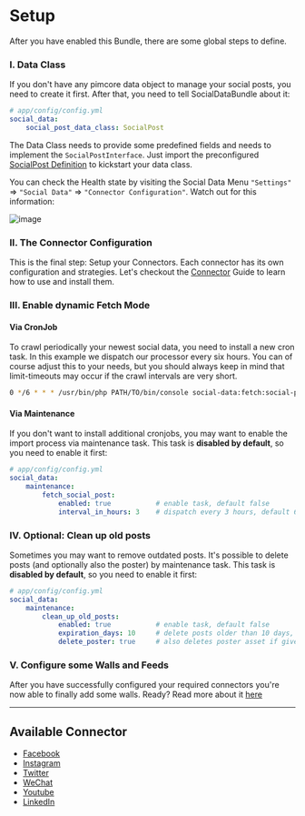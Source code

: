# Setup
After you have enabled this Bundle, there are some global steps to define.

### I. Data Class
If you don't have any pimcore data object to manage your social posts, you need to create it first.
After that, you need to tell SocialDataBundle about it:

```yaml
# app/config/config.yml
social_data:
    social_post_data_class: SocialPost
```

The Data Class needs to provide some predefined fields and needs to implement the `SocialPostInterface`.
Just import the preconfigured [SocialPost Definition](https://github.com/dachcom-digital/pimcore-social-data/blob/master/src/SocialDataBundle/Resources/install/class/SocialPost.class.json)
to kickstart your data class. 

You can check the Health state by visiting the Social Data Menu `"Settings"` => `"Social Data"` => `"Connector Configuration"`.
Watch out for this information:   

![image](https://user-images.githubusercontent.com/700119/94448777-9c678f00-01ab-11eb-9a72-bae59620335e.png)

### II. The Connector Configuration
This is the final step: Setup your Connectors. Each connector has its own configuration and strategies.
Let's checkout the [Connector](./10_Connectors.md) Guide to learn how to use and install them. 

### III. Enable dynamic Fetch Mode

#### Via CronJob
To crawl periodically your newest social data, you need to install a new cron task.
In this example we dispatch our processor every six hours.
You can of course adjust this to your needs, but you should always keep in mind that limit-timeouts may occur if the crawl intervals are very short.  

```bash
0 */6 * * * /usr/bin/php PATH/TO/bin/console social-data:fetch:social-posts
```

#### Via Maintenance
If you don't want to install additional cronjobs, you may want to enable the import process via maintenance task.
This task is **disabled by default**, so you need to enable it first:

```yaml
# app/config/config.yml
social_data:
    maintenance:
        fetch_social_post: 
            enabled: true           # enable task, default false
            interval_in_hours: 3    # dispatch every 3 hours, default 6
```

### IV. Optional: Clean up old posts
Sometimes you may want to remove outdated posts. It's possible to delete posts (and optionally also the poster) by maintenance task.
This task is **disabled by default**, so you need to enable it first:

```yaml
# app/config/config.yml
social_data:
    maintenance:
        clean_up_old_posts: 
            enabled: true           # enable task, default false
            expiration_days: 10     # delete posts older than 10 days, default 150
            delete_poster: true     # also deletes poster asset if given, default false
```

### V. Configure some Walls and Feeds
After you have successfully configured your required connectors you're now able to finally add some walls.
Ready? Read more about it [here](./11_WallsAndFeeds.md)

***

## Available Connector
- [Facebook](https://github.com/dachcom-digital/pimcore-social-data-facebook-connector)
- [Instagram](https://github.com/dachcom-digital/pimcore-social-data-instagram-connector)
- [Twitter](https://github.com/dachcom-digital/pimcore-social-data-twitter-connector)
- [WeChat](https://github.com/dachcom-digital/pimcore-social-data-wechat-connector)
- [Youtube](https://github.com/dachcom-digital/pimcore-social-data-youtube-connector)
- [LinkedIn](https://github.com/dachcom-digital/pimcore-social-data-linkedin-connector)